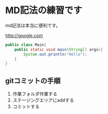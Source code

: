 # MD記法の練習です

md記法は本当に便利です。

<http://google.com>

```java:Main.java
public class Main{
	public static void main(String[] args){
		System.out.println("Hello");
	}
}

```

## gitコミットの手順

1. 作業フォルダ作業する
1. ステージングエリアにaddする
1. コミットする
